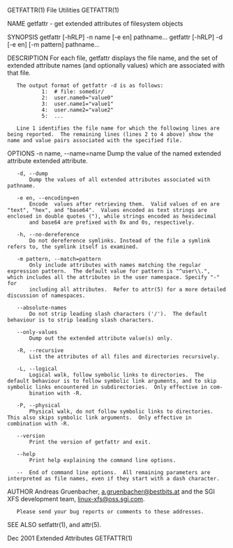 GETFATTR(1)                                                                                     File Utilities                                                                                    GETFATTR(1)



NAME
       getfattr - get extended attributes of filesystem objects

SYNOPSIS
       getfattr [-hRLP] -n name [-e en] pathname...
       getfattr [-hRLP] -d [-e en] [-m pattern] pathname...

DESCRIPTION
       For each file, getfattr displays the file name, and the set of extended attribute names (and optionally values) which are associated with that file.

       The output format of getfattr -d is as follows:
               1:  # file: somedir/
               2:  user.name0="value0"
               3:  user.name1="value1"
               4:  user.name2="value2"
               5:  ...

       Line 1 identifies the file name for which the following lines are being reported.  The remaining lines (lines 2 to 4 above) show the name and value pairs associated with the specified file.

OPTIONS
       -n name, --name=name
           Dump the value of the named extended attribute extended attribute.

       -d, --dump
           Dump the values of all extended attributes associated with pathname.

       -e en, --encoding=en
           Encode  values after retrieving them.  Valid values of en are "text", "hex", and "base64".  Values encoded as text strings are enclosed in double quotes ("), while strings encoded as hexidecimal
           and base64 are prefixed with 0x and 0s, respectively.

       -h, --no-dereference
           Do not dereference symlinks. Instead of the file a symlink refers to, the symlink itself is examined.

       -m pattern, --match=pattern
           Only include attributes with names matching the regular expression pattern.  The default value for pattern is "^user\\.", which includes all the attributes in the user namespace. Specify "-" for
           including all attributes.  Refer to attr(5) for a more detailed discussion of namespaces.

       --absolute-names
           Do not strip leading slash characters ('/').  The default behaviour is to strip leading slash characters.

       --only-values
           Dump out the extended attribute value(s) only.

       -R, --recursive
           List the attributes of all files and directories recursively.

       -L, --logical
           Logical walk, follow symbolic links to directories.  The default behaviour is to follow symbolic link arguments, and to skip symbolic links encountered in subdirectories.  Only effective in com‐
           bination with -R.

       -P, --physical
           Physical walk, do not follow symbolic links to directories.  This also skips symbolic link arguments.  Only effective in combination with -R.

       --version
           Print the version of getfattr and exit.

       --help
           Print help explaining the command line options.

       --  End of command line options.  All remaining parameters are interpreted as file names, even if they start with a dash character.

AUTHOR
       Andreas Gruenbacher, <a.gruenbacher@bestbits.at> and the SGI XFS development team, <linux-xfs@oss.sgi.com>.

       Please send your bug reports or comments to these addresses.

SEE ALSO
       setfattr(1), and attr(5).



Dec 2001                                                                                     Extended Attributes                                                                                  GETFATTR(1)

